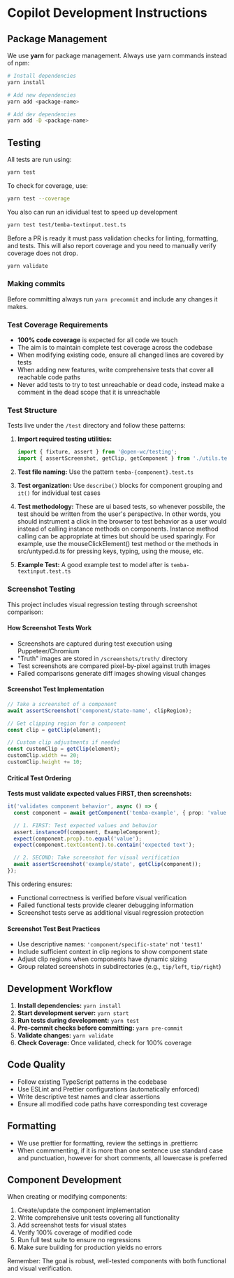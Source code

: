 # Copilot Development Instructions

## Package Management

We use **yarn** for package management. Always use yarn commands instead of npm:

```bash
# Install dependencies
yarn install

# Add new dependencies
yarn add <package-name>

# Add dev dependencies
yarn add -D <package-name>
```

## Testing

All tests are run using:

```bash
yarn test
```

To check for coverage, use:

```bash
yarn test --coverage
```

You also can run an idividual test to speed up development

```bash
yarn test test/temba-textinput.test.ts
```

Before a PR is ready it must pass validation checks for linting, formatting, and tests. This will also report coverage and you need to manually verify coverage does not drop.

```bash
yarn validate
```

### Making commits

Before committing always run `yarn precommit` and include any changes it makes.

### Test Coverage Requirements

- **100% code coverage** is expected for all code we touch
- The aim is to maintain complete test coverage across the codebase
- When modifying existing code, ensure all changed lines are covered by tests
- When adding new features, write comprehensive tests that cover all reachable code paths
- Never add tests to try to test unreachable or dead code, instead make a comment in the dead scope that it is unreachable

### Test Structure

Tests live under the `/test` directory and follow these patterns:

1. **Import required testing utilities:**

   ```typescript
   import { fixture, assert } from '@open-wc/testing';
   import { assertScreenshot, getClip, getComponent } from './utils.test';
   ```

2. **Test file naming:** Use the pattern `temba-{component}.test.ts`

3. **Test organization:** Use `describe()` blocks for component grouping and `it()` for individual test cases

4. **Test methodology:** These are ui based tests, so whenever possbile, the test should be written from the user's perspective. In other words, you should instrument a click in the browser to test behavior as a user would instead of calling instance methods on components. Instance method calling can be appropriate at times but should be used sparingly. For example, use the mouseClickElement() test method or the methods in src/untyped.d.ts for pressing keys, typing, using the mouse, etc.

5. **Example Test:** A good example test to model after is `temba-textinput.test.ts`

### Screenshot Testing

This project includes visual regression testing through screenshot comparison:

#### How Screenshot Tests Work

- Screenshots are captured during test execution using Puppeteer/Chromium
- "Truth" images are stored in `/screenshots/truth/` directory
- Test screenshots are compared pixel-by-pixel against truth images
- Failed comparisons generate diff images showing visual changes

#### Screenshot Test Implementation

```typescript
// Take a screenshot of a component
await assertScreenshot('component/state-name', clipRegion);

// Get clipping region for a component
const clip = getClip(element);

// Custom clip adjustments if needed
const customClip = getClip(element);
customClip.width += 20;
customClip.height += 10;
```

#### Critical Test Ordering

**Tests must validate expected values FIRST, then screenshots:**

```typescript
it('validates component behavior', async () => {
  const component = await getComponent('temba-example', { prop: 'value' });

  // 1. FIRST: Test expected values and behavior
  assert.instanceOf(component, ExampleComponent);
  expect(component.prop).to.equal('value');
  expect(component.textContent).to.contain('expected text');

  // 2. SECOND: Take screenshot for visual verification
  await assertScreenshot('example/state', getClip(component));
});
```

This ordering ensures:

- Functional correctness is verified before visual verification
- Failed functional tests provide clearer debugging information
- Screenshot tests serve as additional visual regression protection

#### Screenshot Test Best Practices

- Use descriptive names: `'component/specific-state'` not `'test1'`
- Include sufficient context in clip regions to show component state
- Adjust clip regions when components have dynamic sizing
- Group related screenshots in subdirectories (e.g., `tip/left`, `tip/right`)

## Development Workflow

1. **Install dependencies:** `yarn install`
2. **Start development server:** `yarn start`
3. **Run tests during development:** `yarn test`
4. **Pre-commit checks before committing:** `yarn pre-commit`
5. **Validate changes:** `yarn validate`
6. **Check Coverage:** Once validated, check for 100% coverage

## Code Quality

- Follow existing TypeScript patterns in the codebase
- Use ESLint and Prettier configurations (automatically enforced)
- Write descriptive test names and clear assertions
- Ensure all modified code paths have corresponding test coverage

## Formatting

- We use prettier for formatting, review the settings in .prettierrc
- When commmenting, if it is more than one sentence use standard case and punctuation, however for short comments, all lowercase is preferred

## Component Development

When creating or modifying components:

1. Create/update the component implementation
2. Write comprehensive unit tests covering all functionality
3. Add screenshot tests for visual states
4. Verify 100% coverage of modified code
5. Run full test suite to ensure no regressions
6. Make sure building for production yields no errors

Remember: The goal is robust, well-tested components with both functional and visual verification.
